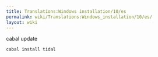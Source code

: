 ```yaml
---
title: Translations:Windows installation/10/es
permalink: wiki/Translations:Windows_installation/10/es/
layout: wiki
---
```


cabal update

`cabal install tidal`
